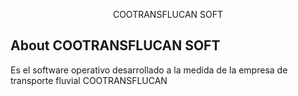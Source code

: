 <p align="center">COOTRANSFLUCAN SOFT</p>

## About COOTRANSFLUCAN SOFT

Es el software operativo desarrollado a la medida de la empresa de transporte fluvial COOTRANSFLUCAN